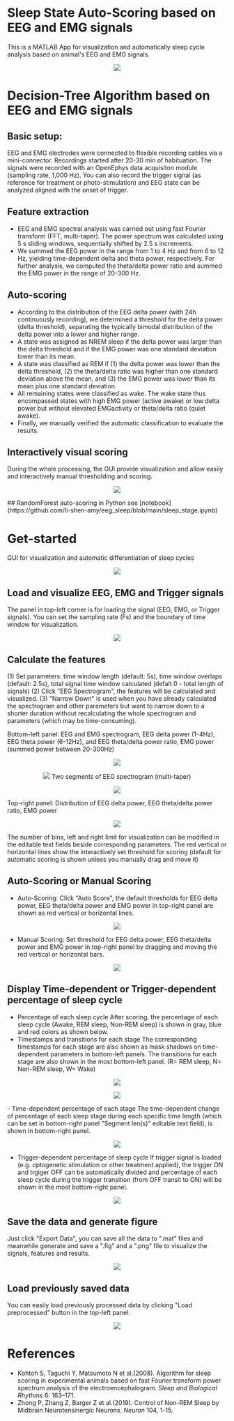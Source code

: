 # Sleep State Auto-Scoring based on EEG and EMG signals
This is a MATLAB App for visualization and automatically sleep cycle analysis based on animal's EEG and EMG signals.
<p align="center">
  <img src="https://li-shen-amy.github.io/profile/images/projects/sleep_eeg.jpg" />
</p>

# Decision-Tree Algorithm based on EEG and EMG signals
## Basic setup:
EEG and EMG electrodes were connected to flexible recording cables via a mini-connector. Recordings started after 20-30 min of habituation. The signals were recorded with an OpenEphys data acquisiton module (sampling rate, 1,000 Hz). You can also record the trigger signal (as reference for treatment or photo-stimulation) and EEG state can be analyzed aligned with the onset of trigger.
## Feature extraction
- EEG and EMG spectral analysis was carried out using fast Fourier transform (FFT, multi-taper). The power spectrum was calculated using 5 s sliding windows, sequentially shifted by 2.5 s increments. 
- We summed the EEG power in the range from 1 to 4 Hz and from 6 to 12 Hz, yielding time-dependent delta and theta power, respectively. For further analysis, we computed the theta/delta power ratio and summed the EMG power in the range of 20-300 Hz. 
## Auto-scoring
- According to the distribution of the EEG delta power (with 24h continuously recording), we determined a threshold for the delta power (delta threshold), separating the typically bimodal distribution of the delta power into a lower and higher range.
- A state was assigned as NREM sleep if the delta power was larger than the delta threshold and if the EMG power was one standard deviation lower than its mean. 
- A state was classified as REM if (1) the delta power was lower than the delta threshold, (2) the theta/delta ratio was higher than one standard
deviation above the mean, and (3) the EMG power was lower than its mean plus one standard deviation. 
- All remaining states were classified as wake. The wake state thus encompassed states with high EMG power (active awake) or low delta power but without elevated EMGactivity or theta/delta ratio (quiet awake). 
- Finally, we manually verified the automatic classification to evaluate the results.
## Interactively visual scoring
During the whole processing, the GUI provide visualization and allow easily and interactively manual thresholding and scoring.
<p align="center">
  <img src="https://li-shen-amy.github.io/profile/images/projects/sleep_decision_tree.png" />
</p>
## RandomForest auto-scoring in Python
see [notebook](https://github.com/li-shen-amy/eeg_sleep/blob/main/sleep_stage.ipynb)

# Get-started
GUI for visualization and automatic differentiation of sleep cycles
<p align="center">
  <img src="https://li-shen-amy.github.io/profile/images/projects/sleep_gui.png" />
</p>

## Load and visualize EEG, EMG and Trigger signals
The panel in top-left corner is for loading the signal (EEG, EMG, or Trigger signals). You can set the sampling rate (Fs) and the boundary of time window for visualization.
<p align="center">
  <img src="https://li-shen-amy.github.io/profile/images/projects/sleep_gui_load_data.png" />
</p>

## Calculate the features
(1) Set parameters: time window length (default: 5s), time window overlaps (default: 2.5s), total signal time window calculated (defalt 0 - total length  of signals)
(2) Click "EEG Spectrogram", the features will be calculated and visualized.
(3) "Narrow Down" is used when you have already calculated the spectrogram and other parameters but want to narrow down to a shorter duration without recalculating the whole spectrogram and parameters (which may be time-consuming).

Bottom-left panel: EEG and EMG spectrogram, EEG delta power (1-4Hz), EEG theta power (6-12Hz), and EEG theta/delta power ratio, EMG power (summed power between 20-300Hz)
<p align="center">
  <img src="https://li-shen-amy.github.io/profile/images/projects/EEG_spectrum1.PNG" />
</p>
<p align="center">
  <img src="https://li-shen-amy.github.io/profile/images/projects/EEG_spectrum2.JPG" />
  Two segments of EEG spectrogram (multi-taper)
</p>

<p align="center">
  <img src="https://li-shen-amy.github.io/profile/images/projects/sleep_gui_features1.png" />
</p>

Top-right panel: Distribution of EEG delta power, EEG theta/delta power ratio, EMG power
<p align="center">
  <img src="https://li-shen-amy.github.io/profile/images/projects/sleep_gui_features.jpg" />
</p>
The number of bins, left and right limit for visualization can be modified in the editable text fields beside corresponding parameters.
The red vertical or horizontal lines show the interactively set threshold for scoring (default for automatic scoring is shown unless you manually drag and move it)

## Auto-Scoring or Manual Scoring
- Auto-Scoring: Click "Auto Score", the default thresholds for EEG delta power, EEG theta/delta power and EMG power in top-right panel are shown as red vertical or horizontal lines.
<p align="center">
  <img src="https://li-shen-amy.github.io/profile/images/projects/sleep_gui_features1_scoring.jpg" />
</p>

- Manual Scoring: Set threshold for EEG delta power, EEG theta/delta power and EMG power in top-right panel by dragging and moving the red vertical or horizontal bars.
<p align="center">
  <img src="https://li-shen-amy.github.io/profile/images/projects/sleep_gui_features2_threshold.jpg" />
</p>

## Display Time-dependent or Trigger-dependent percentage of sleep cycle
- Percentage of each sleep cycle
After scoring, the percentage of each sleep cycle (Awake, REM sleep, Non-REM sleep) is shown in gray, blue and red colors as shown below.
- Timestamps and transitions for each stage
The corresponding timestamps for each stage are also shown as mask shadows on time-dependent parameters in bottom-left panels.
The transitions for each stage are also shown in the most bottom-left panel. (R= REM sleep, N= Non-REM sleep, W= Wake)
<p align="center">
  <img src="https://li-shen-amy.github.io/profile/images/projects/sleep_gui_timestamps.png" />
</p>
<p align="center">
  <img src="https://li-shen-amy.github.io/profile/images/projects/sleep_decision.jpg" />
</p>
- Time-dependent percentage of each stage
The time-dependent change of percentage of each sleep stage during each specific time length (which can be set in bottom-right panel "Segment len(s)" editable text field), is shown in bottom-right panel.
<p align="center">
  <img src="https://li-shen-amy.github.io/profile/images/projects/sleep_gui_timepercent.png" />
</p>

- Trigger-dependent percentage of sleep cycle
If trigger signal is loaded (e.g. optogenetic stimulation or other treatment applied), the trigger ON and trgiger OFF can be automatically divided and percentage of each sleep cycle during the trigger transition (from OFF transit to ON) will be shown in the most bottom-right panel.
<p align="center">
  <img src="https://li-shen-amy.github.io/profile/images/projects/sleep_gui_trigger.png" />
</p>

## Save the data and generate figure
Just click "Export Data", you can save all the data to ".mat" files and meanwhile generate and save a ".fig" and a ".png" file to visualize the signals, features and results.
<p align="center">
  <img src="https://li-shen-amy.github.io/profile/images/projects/sleep_gui_save.jpg" />
</p>

## Load previously saved data
You can easily load previously processed data by clicking "Load preprocessed" button in the top-left panel.
<p align="center">
  <img src="https://li-shen-amy.github.io/profile/images/projects/sleep_gui_load.jpg" />
</p>

# References
- Kohtoh S, Taguchi Y, Matsumoto N et al.(2008). Algorithm for sleep scoring in experimental animals based on fast Fourier transform power spectrum analysis of the electroencephalogram. _Sleep and Biological Rhythms_ 6: 163–171. 
- Zhong P, Zhang Z, Barger Z et al.(2019). Control of Non-REM Sleep by Midbrain Neurotensinergic Neurons. _Neuron_ 104, 1-15. 

